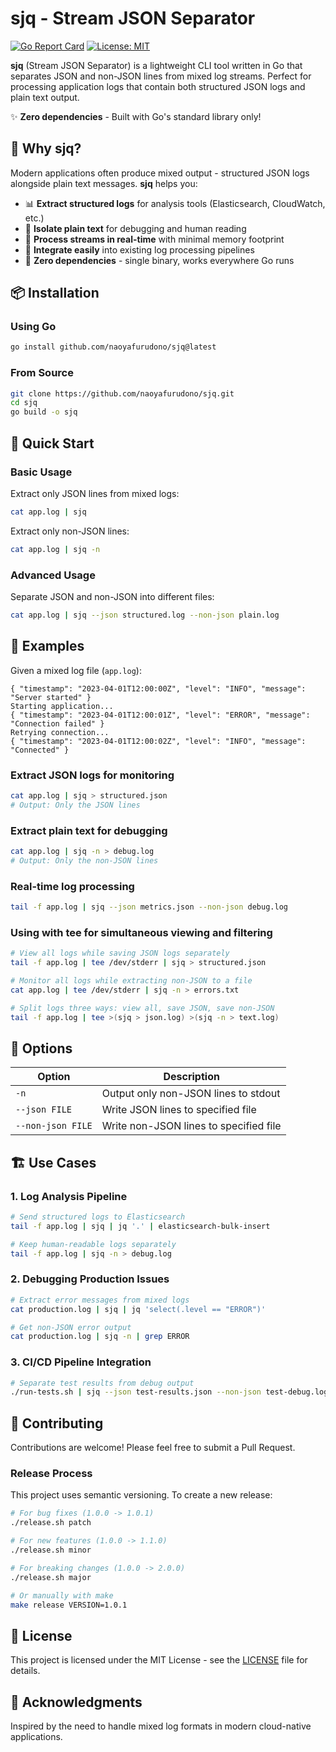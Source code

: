# sjq - Stream JSON Separator

[![Go Report Card](https://goreportcard.com/badge/github.com/naoyafurudono/sjq)](https://goreportcard.com/report/github.com/naoyafurudono/sjq)
[![License: MIT](https://img.shields.io/badge/License-MIT-blue.svg)](https://opensource.org/licenses/MIT)

**sjq** (Stream JSON Separator) is a lightweight CLI tool written in Go that separates JSON and non-JSON lines from mixed log streams. Perfect for processing application logs that contain both structured JSON logs and plain text output.

✨ **Zero dependencies** - Built with Go's standard library only!

## 🎯 Why sjq?

Modern applications often produce mixed output - structured JSON logs alongside plain text messages. **sjq** helps you:

- 📊 **Extract structured logs** for analysis tools (Elasticsearch, CloudWatch, etc.)
- 📝 **Isolate plain text** for debugging and human reading
- 🚀 **Process streams in real-time** with minimal memory footprint
- 🔧 **Integrate easily** into existing log processing pipelines
- 🎯 **Zero dependencies** - single binary, works everywhere Go runs

## 📦 Installation

### Using Go

```sh
go install github.com/naoyafurudono/sjq@latest
```

### From Source

```sh
git clone https://github.com/naoyafurudono/sjq.git
cd sjq
go build -o sjq
```

## 🚀 Quick Start

### Basic Usage

Extract only JSON lines from mixed logs:
```sh
cat app.log | sjq
```

Extract only non-JSON lines:
```sh
cat app.log | sjq -n
```

### Advanced Usage

Separate JSON and non-JSON into different files:
```sh
cat app.log | sjq --json structured.log --non-json plain.log
```

## 📖 Examples

Given a mixed log file (`app.log`):
```
{ "timestamp": "2023-04-01T12:00:00Z", "level": "INFO", "message": "Server started" }
Starting application...
{ "timestamp": "2023-04-01T12:00:01Z", "level": "ERROR", "message": "Connection failed" }
Retrying connection...
{ "timestamp": "2023-04-01T12:00:02Z", "level": "INFO", "message": "Connected" }
```

### Extract JSON logs for monitoring
```sh
cat app.log | sjq > structured.json
# Output: Only the JSON lines
```

### Extract plain text for debugging
```sh
cat app.log | sjq -n > debug.log
# Output: Only the non-JSON lines
```

### Real-time log processing
```sh
tail -f app.log | sjq --json metrics.json --non-json debug.log
```

### Using with tee for simultaneous viewing and filtering
```sh
# View all logs while saving JSON logs separately
tail -f app.log | tee /dev/stderr | sjq > structured.json

# Monitor all logs while extracting non-JSON to a file
cat app.log | tee /dev/stderr | sjq -n > errors.txt

# Split logs three ways: view all, save JSON, save non-JSON
tail -f app.log | tee >(sjq > json.log) >(sjq -n > text.log)
```

## 🔧 Options

| Option | Description |
|--------|-------------|
| `-n` | Output only non-JSON lines to stdout |
| `--json FILE` | Write JSON lines to specified file |
| `--non-json FILE` | Write non-JSON lines to specified file |

## 🏗️ Use Cases

### 1. **Log Analysis Pipeline**
```sh
# Send structured logs to Elasticsearch
tail -f app.log | sjq | jq '.' | elasticsearch-bulk-insert

# Keep human-readable logs separately
tail -f app.log | sjq -n > debug.log
```

### 2. **Debugging Production Issues**
```sh
# Extract error messages from mixed logs
cat production.log | sjq | jq 'select(.level == "ERROR")'

# Get non-JSON error output
cat production.log | sjq -n | grep ERROR
```

### 3. **CI/CD Pipeline Integration**
```sh
# Separate test results from debug output
./run-tests.sh | sjq --json test-results.json --non-json test-debug.log
```

## 🤝 Contributing

Contributions are welcome! Please feel free to submit a Pull Request.

### Release Process

This project uses semantic versioning. To create a new release:

```sh
# For bug fixes (1.0.0 -> 1.0.1)
./release.sh patch

# For new features (1.0.0 -> 1.1.0)
./release.sh minor

# For breaking changes (1.0.0 -> 2.0.0)
./release.sh major

# Or manually with make
make release VERSION=1.0.1
```

## 📄 License

This project is licensed under the MIT License - see the [LICENSE](LICENSE) file for details.

## 🙏 Acknowledgments

Inspired by the need to handle mixed log formats in modern cloud-native applications.